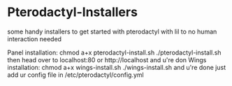 # Pterodactyl-Installers
some handy installers to get started with pterodactyl with lil to no human interaction needed

Panel installation:
  chmod a+x pterodactyl-install.sh
  ./pterodactyl-install.sh
  then head over to localhost:80 or http://localhost and u're don
Wings installation:
  chmod a+x wings-install.sh
  ./wings-install.sh 
  and u're done just add ur config file in /etc/pterodactyl/config.yml
